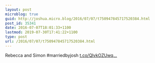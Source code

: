 ```yaml
---
layout: post
microblog: true
guid: http://joshua.micro.blog/2016/07/07/t750947845717520384.html
post_id: 35341
date: 2016-07-07T18:01:33+1100
lastmod: 2019-07-30T17:41:22+1100
type: post
url: /2016/07/07/t750947845717520384.html
---
```

Rebecca and Simon #marriedbyjosh [t.co/QlvkOZUwq...](https://t.co/QlvkOZUwqi)
